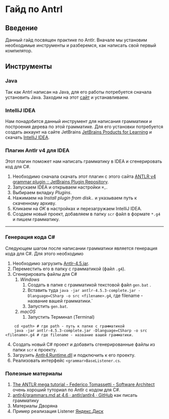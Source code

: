 # Гайд по Antrl

## Введение 

Данный гайд посвящен практике по Antlr. Вначале мы установим необходимые инструменты и разберемся, как написать свой первый компилятор. 

## Инструменты 

### Java
Так как Antrl написан на Java, для его работы потребуется сначала установить Java. 
Заходим на этот [сайт](https://java.com/en/download/) и устанавливаем.

### IntelliJ IDEA 
Нам понадобится данный инструмент для написания грамматики и построения дерева по этой грамматике.
Для его установки потребуется создать аккаунт на сайте JetBrains [JetBrains Products for Learning](https://www.jetbrains.com/shop/eform/students) и скачать [IntelliJ IDEA](https://www.jetbrains.com/idea/).

### Плагин Antlr v4 для IDEA
Этот плагин поможет  нам написать грамматику в IDEA и сгенерировать код для C#.
1. Необходимо сначала скачать этот плагин с этого сайта [ANTLR v4 grammar plugin :: JetBrains Plugin Repository](https://plugins.jetbrains.com/plugin/7358-antlr-v4-grammar-plugin).
2. Запускаем IDEA и открываем настройки  `⌘,`.
3. Выбираем вкладку *Plugins*.
4. Нажимаем на *Install plugin from disk..* и указываем путь к скаченному архиву. 
5. Кликаем на *OK* в настройках и перезагружаем IntelliJ IDEA.
6. Создаем новый  проект, добавляем в папку `scr` файл в формате `*.g4`  и пишем грамматику.
---
### Генерация кода C#
Следующем шагом после написании грамматики является генерация кода для C#. Для этого необходимо
1. Необходимо загрузить [Antlr-4.5.jar](https://github.com/vietngn7/Antlr/raw/master/antlr-4.5.3-complete.jar).
2. Переместить его в папку с грамматикой (файл `.g4`).
3. Сгенерировать файлы для C#
	1. *Windows*
		1. Создать в папке с грамматикой текстовой файл `gen.bat` .
		2. Вставить туда `java -jar antlr-4.5.3-complete.jar -Dlanguage=CSharp -o src <filename>.g4`, где filename - название вашей грамматики.`
		3. Запустить `gen.bat`.
	2. *macOS*
		1. Запустить Терминал (Terminal)
```
	cd <path> # где path - путь к папке с грамматикой
	java -jar antlr-4.5.3-complete.jar -Dlanguage=CSharp -o src <filename>.g4 # где filename - название вашей грамматики.
```
4. Создать новый C# проект и добавить сгенерированные файлы из папки `scr` к проекту.
5. Загрузить [Antlr4.Runtime.dll](https://github.com/vietngn7/Antlr/raw/master/Antlr4.Runtime.dll) и подключить к его проекту.
6. Реализовать интерфейс  `<grammar>BaseListener.cs`.

### Полезные материалы 
1. [The ANTLR mega tutorial - Federico Tomassetti - Software Architect](https://tomassetti.me/antlr-mega-tutorial/#creating-a-grammar) очень хороший туториал по Antlr с кодом для C#.
2. [antlr4/grammars.md at 4.6 · antlr/antlr4 · GitHub](https://github.com/antlr/antlr4/blob/4.6/doc/grammars.md) как писать грамматику
3. Материалы Дворяна
4. Пример реализация Listener [Яндекс.Диск](https://yadi.sk/d/8KJSyWHN3Khhd2)
